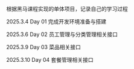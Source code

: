 根据黑马课程实现的单体项目，记录自己的学习过程

2025.3.4  Day 01 完成开发环境准备与搭建

2025.3.6  Day 02 员工管理与分类管理相关接口

2025.3.9  Day 03 菜品相关接口

2025.3.10 Day 04 套餐管理相关接口


